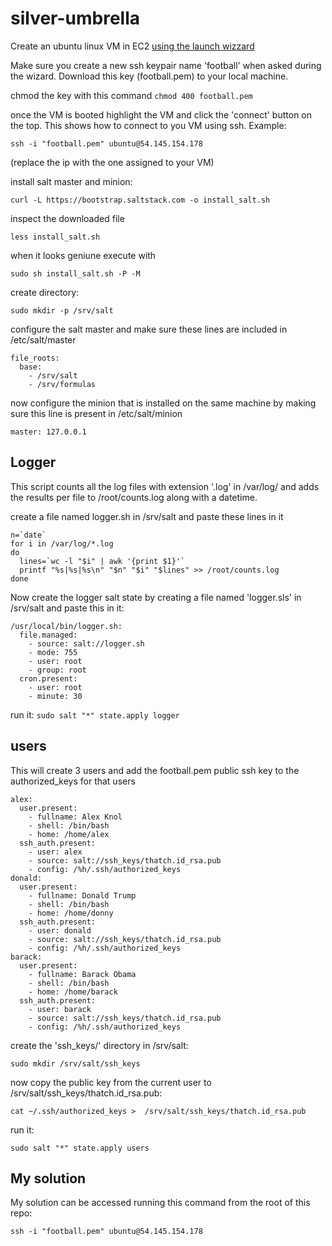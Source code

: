 # silver-umbrella
Create an ubuntu linux VM in EC2 [using the launch wizzard](https://console.aws.amazon.com/ec2/v2/home?region=us-east-1#LaunchInstanceWizard:)

Make sure you create a new ssh keypair name 'football' when asked during the wizard.
Download this key (football.pem) to your local machine.

chmod the key with this command ```chmod 400 football.pem```

once the VM is booted highlight the VM and click the 'connect' button on the top. This shows how to connect to you VM using ssh. Example:
```
ssh -i "football.pem" ubuntu@54.145.154.178
```
(replace the ip with the one assigned to your VM)

install salt master and minion:
```
curl -L https://bootstrap.saltstack.com -o install_salt.sh
```
inspect the downloaded file
```
less install_salt.sh
```
when it looks geniune execute with
```
sudo sh install_salt.sh -P -M
```

create directory:
```
sudo mkdir -p /srv/salt
```

configure the salt master and make sure these lines are included in /etc/salt/master
```
file_roots:
  base:
    - /srv/salt
    - /srv/formulas
```
now configure the minion that is installed on the same machine by making sure this line is present in /etc/salt/minion
```
master: 127.0.0.1
```

## Logger
This script counts all the log files with extension '.log' in /var/log/ and adds the results per file to /root/counts.log along with a datetime.

create a file named logger.sh in /srv/salt and paste these lines in it
```
n=`date`
for i in /var/log/*.log
do
  lines=`wc -l "$i" | awk '{print $1}'`
  printf "%s|%s|%s\n" "$n" "$i" "$lines" >> /root/counts.log
done
```
Now create the logger salt state by creating a file named 'logger.sls' in /srv/salt and paste this in it:
```
/usr/local/bin/logger.sh:
  file.managed:
    - source: salt://logger.sh
    - mode: 755
    - user: root
    - group: root
  cron.present:
    - user: root
    - minute: 30
```
run it: ```sudo salt "*" state.apply logger```

## users
This will create 3 users and add the football.pem public ssh key to the authorized_keys for that users
```
alex:
  user.present:
    - fullname: Alex Knol
    - shell: /bin/bash
    - home: /home/alex
  ssh_auth.present:
    - user: alex
    - source: salt://ssh_keys/thatch.id_rsa.pub
    - config: /%h/.ssh/authorized_keys
donald:
  user.present:
    - fullname: Donald Trump
    - shell: /bin/bash
    - home: /home/donny
  ssh_auth.present:
    - user: donald
    - source: salt://ssh_keys/thatch.id_rsa.pub
    - config: /%h/.ssh/authorized_keys
barack:
  user.present:
    - fullname: Barack Obama
    - shell: /bin/bash
    - home: /home/barack
  ssh_auth.present:
    - user: barack
    - source: salt://ssh_keys/thatch.id_rsa.pub
    - config: /%h/.ssh/authorized_keys
```
create the 'ssh_keys/' directory in /srv/salt:
```
sudo mkdir /srv/salt/ssh_keys
```

now copy the public key from the current user to /srv/salt/ssh_keys/thatch.id_rsa.pub:
```
cat ~/.ssh/authorized_keys >  /srv/salt/ssh_keys/thatch.id_rsa.pub
```
run it:
```
sudo salt "*" state.apply users
```

## My solution
My solution can be accessed running this command from the root of this repo:
```
ssh -i "football.pem" ubuntu@54.145.154.178
```

